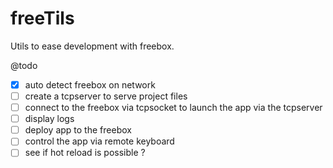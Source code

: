 # freeTils
Utils to ease development with freebox.

@todo
- [x] auto detect freebox on network
- [ ] create a tcpserver to serve project files
- [ ] connect to the freebox via tcpsocket to launch the app via the tcpserver
- [ ] display logs
- [ ] deploy app to the freebox
- [ ] control the app via remote keyboard
- [ ] see if hot reload is possible ?
